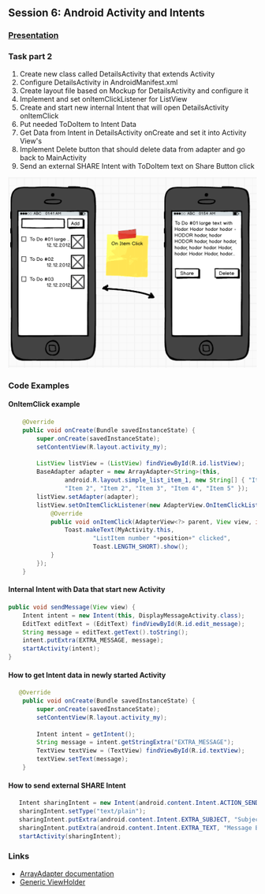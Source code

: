 ## Session 6: Android Activity and Intents
### [Presentation](Android_Activity_and_Intents.pdf)
### Task part 2

1. Create new class called DetailsActivity that extends Activity
2. Configure DetailsActivity in AndroidManifest.xml
3. Create layout file based on Mockup for DetailsActivity and configure it
4. Implement and set onItemClickListener for ListView
5. Create and start new internal Intent that will open DetailsActivity onItemClick
6. Put needed ToDoItem to Intent Data
7. Get Data from Intent in DetailsActivity onCreate and set it into Activity View's
8. Implement Delete button that should delete data from adapter and go back to MainActivity
9. Send an external SHARE Intent with ToDoItem text on Share Button click

![Mockup](mockup.png)

### Code Examples

#### OnItemClick example
```java
    @Override
    public void onCreate(Bundle savedInstanceState) {
        super.onCreate(savedInstanceState);
        setContentView(R.layout.activity_my);

        ListView listView = (ListView) findViewById(R.id.listView);
        BaseAdapter adapter = new ArrayAdapter<String>(this,
                android.R.layout.simple_list_item_1, new String[] { "Item 1",
                "Item 2", "Item 2", "Item 3", "Item 4", "Item 5" });
        listView.setAdapter(adapter);
        listView.setOnItemClickListener(new AdapterView.OnItemClickListener() {
            @Override
            public void onItemClick(AdapterView<?> parent, View view, int position, long id) {
                Toast.makeText(MyActivity.this,
                        "ListItem number "+position+" clicked",
                        Toast.LENGTH_SHORT).show();
            }
        });
    }
```

#### Internal Intent with Data that start new Activity
``` java
public void sendMessage(View view) {
    Intent intent = new Intent(this, DisplayMessageActivity.class);
    EditText editText = (EditText) findViewById(R.id.edit_message);
    String message = editText.getText().toString();
    intent.putExtra(EXTRA_MESSAGE, message);
    startActivity(intent);
}
```

#### How to get Intent data in newly started Activity
``` java
   @Override
    public void onCreate(Bundle savedInstanceState) {
        super.onCreate(savedInstanceState);
        setContentView(R.layout.activity_my);

        Intent intent = getIntent();
        String message = intent.getStringExtra("EXTRA_MESSAGE");
        TextView textView = (TextView) findViewById(R.id.textView);
        textView.setText(message);
    }
```

#### How to send external SHARE Intent
``` java
   Intent sharingIntent = new Intent(android.content.Intent.ACTION_SEND);
   sharingIntent.setType("text/plain");
   sharingIntent.putExtra(android.content.Intent.EXTRA_SUBJECT, "Subject Here");
   sharingIntent.putExtra(android.content.Intent.EXTRA_TEXT, "Message Body");
   startActivity(sharingIntent);
```

### Links
* [ArrayAdapter documentation](http://developer.android.com/reference/android/widget/ArrayAdapter.html)
* [Generic ViewHolder](https://medium.com/@AlexeyBuzdin/generic-viewholder-for-android-63bf9e0db06a)
